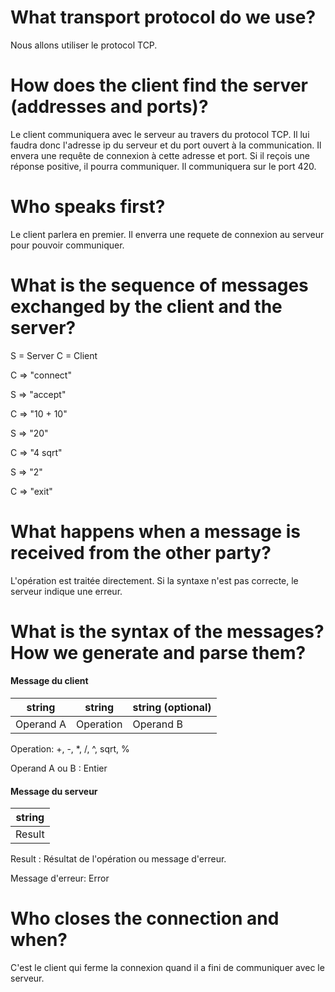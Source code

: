 # What transport protocol do we use?

Nous allons utiliser le protocol TCP.

# How does the client find the server (addresses and ports)?

Le client communiquera avec le serveur au travers du protocol TCP. Il lui faudra donc l'adresse ip du serveur et du port ouvert à la communication. Il envera une requête de connexion à cette adresse et port. Si il reçois une réponse positive, il pourra communiquer. Il communiquera sur le port 420.

# Who speaks first?

Le client parlera en premier. Il enverra une requete de connexion au serveur pour pouvoir communiquer.

# What is the sequence of messages exchanged by the client and the server?

S = Server C = Client

C => "connect"

S => "accept"

C => "10 + 10"

S => "20"

C => "4 sqrt"

S => "2"

C => "exit"

# What happens when a message is received from the other party?

L'opération est traitée directement. Si la syntaxe n'est pas correcte, le serveur indique une erreur.

# What is the syntax of the messages? How we generate and parse them?

#### Message du client 

| string    | string    | string (optional) |
| --------- | --------- | ----------------- |
| Operand A | Operation | Operand B         |

Operation: +, -, *, /, ^, sqrt, %

Operand A ou B : Entier

#### Message du serveur

| string |
| ------ |
| Result |

Result : Résultat de l'opération ou message d'erreur.

Message d'erreur: Error

# Who closes the connection and when?

C'est le client qui ferme la connexion quand il a fini de communiquer avec le serveur.